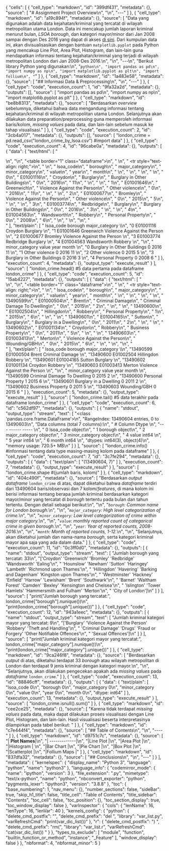 {
 "cells": [
  {
   "cell_type": "markdown",
   "id": "399df431",
   "metadata": {},
   "source": [
    "# Assignment Project Overview\n",
    "\n",
    "---"
   ]
  },
  {
   "cell_type": "markdown",
   "id": "a19c894f",
   "metadata": {},
   "source": [
    "Data yang digunakan adalah data kejahatan/kriminal yang tercatat di wilayah metropolitan utama London. Data ini mencakup jumlah laporan kriminal menurut bulan, _LSOA borough_, dan kategori mayor/minor dari Jan 2008 sampai dengan Des 2016 yang dapat di akses [di sini](https://www.kaggle.com/jboysen/london-crime). Dari kumpulan data ini, akan divisualisasikan dengan bantuan `matplotlib.pyplot` pada Python yang mencakup Line Plot, Area Plot, Histogram, dan lain-lain guna mendapatkan informasi tentang kejahatan/kriminal yang terjadi di wilayah metropolitan London dari Jan 2008-Des 2016.\n",
    "\n",
    "---\n",
    "Berikut library Python yang digunakan:\n",
    "```python\n",
    "import pandas as pd\n",
    "import numpy as np\n",
    "import matplotlib.pyplot as plt\n",
    "import follium\n",
    "```"
   ]
  },
  {
   "cell_type": "markdown",
   "id": "1a483e58",
   "metadata": {},
   "source": [
    "## Informasi Data & Preprocessing\n",
    "\n",
    "---"
   ]
  },
  {
   "cell_type": "code",
   "execution_count": 1,
   "id": "9fa32a2d",
   "metadata": {},
   "outputs": [],
   "source": [
    "import pandas as pd\n",
    "import numpy as np\n",
    "import matplotlib.pyplot as plt"
   ]
  },
  {
   "cell_type": "markdown",
   "id": "be8b8313",
   "metadata": {},
   "source": [
    "Berdasarkan _overview_ sebelumnya, diketahui bahwa data mengandung informasi tentang kejahatan/kriminal di wilayah metropolitan utama London. Selanjutnya akan dilakukan data preparation/preprocessing guna memperoleh informasi baris/kolom, _missing values_ pada data, dan lain-lain sebelum masuk ke tahap visualisasi."
   ]
  },
  {
   "cell_type": "code",
   "execution_count": 2,
   "id": "3cb4a017",
   "metadata": {},
   "outputs": [],
   "source": [
    "london_crime = pd.read_csv(\"london_crime_by_lsoa.csv\") #import data"
   ]
  },
  {
   "cell_type": "code",
   "execution_count": 4,
   "id": "96cabe0a",
   "metadata": {},
   "outputs": [
    {
     "data": {
      "text/html": [
       "<div>\n",
       "<style scoped>\n",
       "    .dataframe tbody tr th:only-of-type {\n",
       "        vertical-align: middle;\n",
       "    }\n",
       "\n",
       "    .dataframe tbody tr th {\n",
       "        vertical-align: top;\n",
       "    }\n",
       "\n",
       "    .dataframe thead th {\n",
       "        text-align: right;\n",
       "    }\n",
       "</style>\n",
       "<table border=\"1\" class=\"dataframe\">\n",
       "  <thead>\n",
       "    <tr style=\"text-align: right;\">\n",
       "      <th></th>\n",
       "      <th>lsoa_code</th>\n",
       "      <th>borough</th>\n",
       "      <th>major_category</th>\n",
       "      <th>minor_category</th>\n",
       "      <th>value</th>\n",
       "      <th>year</th>\n",
       "      <th>month</th>\n",
       "    </tr>\n",
       "  </thead>\n",
       "  <tbody>\n",
       "    <tr>\n",
       "      <th>0</th>\n",
       "      <td>E01001116</td>\n",
       "      <td>Croydon</td>\n",
       "      <td>Burglary</td>\n",
       "      <td>Burglary in Other Buildings</td>\n",
       "      <td>0</td>\n",
       "      <td>2016</td>\n",
       "      <td>11</td>\n",
       "    </tr>\n",
       "    <tr>\n",
       "      <th>1</th>\n",
       "      <td>E01001646</td>\n",
       "      <td>Greenwich</td>\n",
       "      <td>Violence Against the Person</td>\n",
       "      <td>Other violence</td>\n",
       "      <td>0</td>\n",
       "      <td>2016</td>\n",
       "      <td>11</td>\n",
       "    </tr>\n",
       "    <tr>\n",
       "      <th>2</th>\n",
       "      <td>E01000677</td>\n",
       "      <td>Bromley</td>\n",
       "      <td>Violence Against the Person</td>\n",
       "      <td>Other violence</td>\n",
       "      <td>0</td>\n",
       "      <td>2015</td>\n",
       "      <td>5</td>\n",
       "    </tr>\n",
       "    <tr>\n",
       "      <th>3</th>\n",
       "      <td>E01003774</td>\n",
       "      <td>Redbridge</td>\n",
       "      <td>Burglary</td>\n",
       "      <td>Burglary in Other Buildings</td>\n",
       "      <td>0</td>\n",
       "      <td>2016</td>\n",
       "      <td>3</td>\n",
       "    </tr>\n",
       "    <tr>\n",
       "      <th>4</th>\n",
       "      <td>E01004563</td>\n",
       "      <td>Wandsworth</td>\n",
       "      <td>Robbery</td>\n",
       "      <td>Personal Property</td>\n",
       "      <td>0</td>\n",
       "      <td>2008</td>\n",
       "      <td>6</td>\n",
       "    </tr>\n",
       "  </tbody>\n",
       "</table>\n",
       "</div>"
      ],
      "text/plain": [
       "   lsoa_code     borough               major_category  \\\n",
       "0  E01001116     Croydon                     Burglary   \n",
       "1  E01001646   Greenwich  Violence Against the Person   \n",
       "2  E01000677     Bromley  Violence Against the Person   \n",
       "3  E01003774   Redbridge                     Burglary   \n",
       "4  E01004563  Wandsworth                      Robbery   \n",
       "\n",
       "                minor_category  value  year  month  \n",
       "0  Burglary in Other Buildings      0  2016     11  \n",
       "1               Other violence      0  2016     11  \n",
       "2               Other violence      0  2015      5  \n",
       "3  Burglary in Other Buildings      0  2016      3  \n",
       "4            Personal Property      0  2008      6  "
      ]
     },
     "execution_count": 4,
     "metadata": {},
     "output_type": "execute_result"
    }
   ],
   "source": [
    "london_crime.head() #5 data pertama pada dataframe london_crime"
   ]
  },
  {
   "cell_type": "code",
   "execution_count": 5,
   "id": "15ab4227",
   "metadata": {},
   "outputs": [
    {
     "data": {
      "text/html": [
       "<div>\n",
       "<style scoped>\n",
       "    .dataframe tbody tr th:only-of-type {\n",
       "        vertical-align: middle;\n",
       "    }\n",
       "\n",
       "    .dataframe tbody tr th {\n",
       "        vertical-align: top;\n",
       "    }\n",
       "\n",
       "    .dataframe thead th {\n",
       "        text-align: right;\n",
       "    }\n",
       "</style>\n",
       "<table border=\"1\" class=\"dataframe\">\n",
       "  <thead>\n",
       "    <tr style=\"text-align: right;\">\n",
       "      <th></th>\n",
       "      <th>lsoa_code</th>\n",
       "      <th>borough</th>\n",
       "      <th>major_category</th>\n",
       "      <th>minor_category</th>\n",
       "      <th>value</th>\n",
       "      <th>year</th>\n",
       "      <th>month</th>\n",
       "    </tr>\n",
       "  </thead>\n",
       "  <tbody>\n",
       "    <tr>\n",
       "      <th>13490599</th>\n",
       "      <td>E01000504</td>\n",
       "      <td>Brent</td>\n",
       "      <td>Criminal Damage</td>\n",
       "      <td>Criminal Damage To Dwelling</td>\n",
       "      <td>0</td>\n",
       "      <td>2015</td>\n",
       "      <td>2</td>\n",
       "    </tr>\n",
       "    <tr>\n",
       "      <th>13490600</th>\n",
       "      <td>E01002504</td>\n",
       "      <td>Hillingdon</td>\n",
       "      <td>Robbery</td>\n",
       "      <td>Personal Property</td>\n",
       "      <td>1</td>\n",
       "      <td>2015</td>\n",
       "      <td>6</td>\n",
       "    </tr>\n",
       "    <tr>\n",
       "      <th>13490601</th>\n",
       "      <td>E01004165</td>\n",
       "      <td>Sutton</td>\n",
       "      <td>Burglary</td>\n",
       "      <td>Burglary in a Dwelling</td>\n",
       "      <td>0</td>\n",
       "      <td>2011</td>\n",
       "      <td>2</td>\n",
       "    </tr>\n",
       "    <tr>\n",
       "      <th>13490602</th>\n",
       "      <td>E01001134</td>\n",
       "      <td>Croydon</td>\n",
       "      <td>Robbery</td>\n",
       "      <td>Business Property</td>\n",
       "      <td>0</td>\n",
       "      <td>2011</td>\n",
       "      <td>5</td>\n",
       "    </tr>\n",
       "    <tr>\n",
       "      <th>13490603</th>\n",
       "      <td>E01003413</td>\n",
       "      <td>Merton</td>\n",
       "      <td>Violence Against the Person</td>\n",
       "      <td>Wounding/GBH</td>\n",
       "      <td>0</td>\n",
       "      <td>2015</td>\n",
       "      <td>6</td>\n",
       "    </tr>\n",
       "  </tbody>\n",
       "</table>\n",
       "</div>"
      ],
      "text/plain": [
       "          lsoa_code     borough               major_category  \\\n",
       "13490599  E01000504       Brent              Criminal Damage   \n",
       "13490600  E01002504  Hillingdon                      Robbery   \n",
       "13490601  E01004165      Sutton                     Burglary   \n",
       "13490602  E01001134     Croydon                      Robbery   \n",
       "13490603  E01003413      Merton  Violence Against the Person   \n",
       "\n",
       "                       minor_category  value  year  month  \n",
       "13490599  Criminal Damage To Dwelling      0  2015      2  \n",
       "13490600            Personal Property      1  2015      6  \n",
       "13490601       Burglary in a Dwelling      0  2011      2  \n",
       "13490602            Business Property      0  2011      5  \n",
       "13490603                 Wounding/GBH      0  2015      6  "
      ]
     },
     "execution_count": 5,
     "metadata": {},
     "output_type": "execute_result"
    }
   ],
   "source": [
    "london_crime.tail() #5 data terakhir pada dataframe london_crime"
   ]
  },
  {
   "cell_type": "code",
   "execution_count": 6,
   "id": "c562df97",
   "metadata": {},
   "outputs": [
    {
     "name": "stdout",
     "output_type": "stream",
     "text": [
      "<class 'pandas.core.frame.DataFrame'>\n",
      "RangeIndex: 13490604 entries, 0 to 13490603\n",
      "Data columns (total 7 columns):\n",
      " #   Column          Dtype \n",
      "---  ------          ----- \n",
      " 0   lsoa_code       object\n",
      " 1   borough         object\n",
      " 2   major_category  object\n",
      " 3   minor_category  object\n",
      " 4   value           int64 \n",
      " 5   year            int64 \n",
      " 6   month           int64 \n",
      "dtypes: int64(3), object(4)\n",
      "memory usage: 720.5+ MB\n"
     ]
    }
   ],
   "source": [
    "london_crime.info() #informasi tentang data type masing-masing kolom pada dataframe"
   ]
  },
  {
   "cell_type": "code",
   "execution_count": 7,
   "id": "3c7fe294",
   "metadata": {},
   "outputs": [
    {
     "data": {
      "text/plain": [
       "(13490604, 7)"
      ]
     },
     "execution_count": 7,
     "metadata": {},
     "output_type": "execute_result"
    }
   ],
   "source": [
    "london_crime.shape #(jumlah baris, kolom)"
   ]
  },
  {
   "cell_type": "markdown",
   "id": "404c490f",
   "metadata": {},
   "source": [
    "Berdasarkan _output_ _dataframe_ `london_crime` di atas, dapat diketahui bahwa _dataframe_ terdiri dari 13490604 baris/observasi dan 7 kolom/_features_, di mana kolom ini berisi informasi tentang berapa jumlah kriminal berdasarkan kategori mayor/minor yang tercatat di _borough_ tertentu pada bulan dan tahun tertentu. Dengan detail sebagai berikut:\n",
    "\n",
    "_`borough`: Common name for London borough._\n",
    "\n",
    "_`major_category`: High level categorization of crime._\n",
    "\n",
    "_`minor_category`: Low level categorization of crime within major category._\n",
    "\n",
    "_`value`: monthly reported count of categorical crime in given borough._\n",
    "\n",
    "_`year`: Year of reported counts, 2008-2016._\n",
    "\n",
    "_`month`: Month of reported counts, 1-12._\n",
    "\n",
    "Selanjutnya, akan diketahui jumlah dan nama-nama _borough_, serta kategori kriminal mayor apa saja yang ada dalam data."
   ]
  },
  {
   "cell_type": "code",
   "execution_count": 11,
   "id": "0c3ff0d0",
   "metadata": {},
   "outputs": [
    {
     "name": "stdout",
     "output_type": "stream",
     "text": [
      "Jumlah borough yang tercatat: 33\n",
      "['Croydon' 'Greenwich' 'Bromley' 'Redbridge' 'Wandsworth' 'Ealing'\n",
      " 'Hounslow' 'Newham' 'Sutton' 'Haringey' 'Lambeth' 'Richmond upon Thames'\n",
      " 'Hillingdon' 'Havering' 'Barking and Dagenham' 'Kingston upon Thames'\n",
      " 'Westminster' 'Hackney' 'Enfield' 'Harrow' 'Lewisham' 'Brent' 'Southwark'\n",
      " 'Barnet' 'Waltham Forest' 'Camden' 'Bexley' 'Kensington and Chelsea'\n",
      " 'Islington' 'Tower Hamlets' 'Hammersmith and Fulham' 'Merton'\n",
      " 'City of London']\n"
     ]
    }
   ],
   "source": [
    "print(\"Jumlah borough yang tercatat:\", london_crime[\"borough\"].nunique())\n",
    "print(london_crime[\"borough\"].unique())"
   ]
  },
  {
   "cell_type": "code",
   "execution_count": 12,
   "id": "943a1eec",
   "metadata": {},
   "outputs": [
    {
     "name": "stdout",
     "output_type": "stream",
     "text": [
      "Jumlah kriminal kategori mayor yang tercatat: 9\n",
      "['Burglary' 'Violence Against the Person' 'Robbery' 'Theft and Handling'\n",
      " 'Criminal Damage' 'Drugs' 'Fraud or Forgery' 'Other Notifiable Offences'\n",
      " 'Sexual Offences']\n"
     ]
    }
   ],
   "source": [
    "print(\"Jumlah kriminal kategori mayor yang tercatat:\", london_crime[\"major_category\"].nunique())\n",
    "print(london_crime[\"major_category\"].unique())"
   ]
  },
  {
   "cell_type": "markdown",
   "id": "9ca246f8",
   "metadata": {},
   "source": [
    "Berdasarkan _output_ di atas, diketahui terdapat 33 _borough_ atau wilayah metropolitan di London dan terdapat 9 jenis kriminal dengan kategori mayor.\n",
    "\n",
    "Selanjutnya, akan dilakukan pengecekan apakah ada _missing values_ pada _dataframe_ `london_crime`."
   ]
  },
  {
   "cell_type": "code",
   "execution_count": 13,
   "id": "88846cff",
   "metadata": {},
   "outputs": [
    {
     "data": {
      "text/plain": [
       "lsoa_code         0\n",
       "borough           0\n",
       "major_category    0\n",
       "minor_category    0\n",
       "value             0\n",
       "year              0\n",
       "month             0\n",
       "dtype: int64"
      ]
     },
     "execution_count": 13,
     "metadata": {},
     "output_type": "execute_result"
    }
   ],
   "source": [
    "london_crime.isnull().sum()"
   ]
  },
  {
   "cell_type": "markdown",
   "id": "cee2ce25",
   "metadata": {},
   "source": [
    "Karena tidak terdapat _missing values_ pada data, maka dapat dilakukan proses visualisasi dengan Line Plot, Histogram, dan lain-lain. Hasil visualisasi beserta interpretasinya dilampirkan pada tabel berikut: "
   ]
  },
  {
   "cell_type": "markdown",
   "id": "c7e444f4",
   "metadata": {},
   "source": [
    "## Table of Contents\n",
    "\n",
    "----"
   ]
  },
  {
   "cell_type": "markdown",
   "id": "d9751c7c",
   "metadata": {},
   "source": [
    "| **Plot Names**|\n",
    "| -------------|\n",
    "|Line Plot   |\n",
    "|Area Plot     |\n",
    "|Histogram     | \n",
    "|Bar Chart     |\n",
    "|Pie Chart     |\n",
    "|Box Plot      |\n",
    "|Scatterplot   |\n",
    "|Follium Maps  |"
   ]
  },
  {
   "cell_type": "markdown",
   "id": "837dfa32",
   "metadata": {},
   "source": [
    "## Conclusions\n",
    "\n",
    "---"
   ]
  }
 ],
 "metadata": {
  "kernelspec": {
   "display_name": "Python 3",
   "language": "python",
   "name": "python3"
  },
  "language_info": {
   "codemirror_mode": {
    "name": "ipython",
    "version": 3
   },
   "file_extension": ".py",
   "mimetype": "text/x-python",
   "name": "python",
   "nbconvert_exporter": "python",
   "pygments_lexer": "ipython3",
   "version": "3.8.8"
  },
  "toc": {
   "base_numbering": 1,
   "nav_menu": {},
   "number_sections": false,
   "sideBar": true,
   "skip_h1_title": false,
   "title_cell": "Table of Contents",
   "title_sidebar": "Contents",
   "toc_cell": false,
   "toc_position": {},
   "toc_section_display": true,
   "toc_window_display": false
  },
  "varInspector": {
   "cols": {
    "lenName": 16,
    "lenType": 16,
    "lenVar": 40
   },
   "kernels_config": {
    "python": {
     "delete_cmd_postfix": "",
     "delete_cmd_prefix": "del ",
     "library": "var_list.py",
     "varRefreshCmd": "print(var_dic_list())"
    },
    "r": {
     "delete_cmd_postfix": ") ",
     "delete_cmd_prefix": "rm(",
     "library": "var_list.r",
     "varRefreshCmd": "cat(var_dic_list()) "
    }
   },
   "types_to_exclude": [
    "module",
    "function",
    "builtin_function_or_method",
    "instance",
    "_Feature"
   ],
   "window_display": false
  }
 },
 "nbformat": 4,
 "nbformat_minor": 5
}
